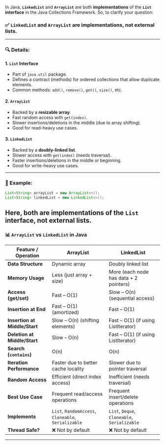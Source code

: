 In Java, **`LinkedList`** and **`ArrayList`** are both **implementations** of the **`List` interface** in the Java Collections Framework. So, to clarify your question:

### ✅ `LinkedList` and `ArrayList` are **implementations**, not external lists.

---

### 🔍 Details:

#### 1. **`List` Interface**

* Part of `java.util` package.
* Defines a contract (methods) for ordered collections that allow duplicate elements.
* Common methods: `add()`, `remove()`, `get()`, `size()`, etc.

#### 2. **`ArrayList`**

* Backed by a **resizable array**.
* Fast random access with `get(index)`.
* Slower insertions/deletions in the middle (due to array shifting).
* Good for read-heavy use cases.

#### 3. **`LinkedList`**

* Backed by a **doubly-linked list**.
* Slower access with `get(index)` (needs traversal).
* Faster insertions/deletions in the middle or beginning.
* Good for write-heavy use cases.

---

### 📌 Example:

```java
List<String> arrayList = new ArrayList<>();
List<String> linkedList = new LinkedList<>();
```

Here, both are **implementations of the `List` interface**, not external lists.
---

### 📊 `ArrayList` vs `LinkedList` in Java

| Feature / Operation           | **ArrayList**                                       | **LinkedList**                               |
| ----------------------------- | --------------------------------------------------- | -------------------------------------------- |
| **Data Structure**            | Dynamic array                                       | Doubly linked list                           |
| **Memory Usage**              | Less (just array + size)                            | More (each node has data + 2 pointers)       |
| **Access (get/set)**          | Fast – O(1)                                         | Slow – O(n) (sequential access)              |
| **Insertion at End**          | Fast – O(1) (amortized)                             | Fast – O(1)                                  |
| **Insertion at Middle/Start** | Slow – O(n) (shifting elements)                     | Fast – O(1) (if using ListIterator)          |
| **Deletion at Middle/Start**  | Slow – O(n)                                         | Fast – O(1) (if using ListIterator)          |
| **Search (`contains`)**       | O(n)                                                | O(n)                                         |
| **Iteration Performance**     | Faster due to better cache locality                 | Slower due to pointer traversal              |
| **Random Access**             | Efficient (direct index access)                     | Inefficient (needs traversal)                |
| **Best Use Case**             | Frequent read/access operations                     | Frequent insert/delete operations            |
| **Implements**                | `List`, `RandomAccess`, `Cloneable`, `Serializable` | `List`, `Deque`, `Cloneable`, `Serializable` |
| **Thread Safe?**              | ❌ Not by default                                    | ❌ Not by default                             |

---



